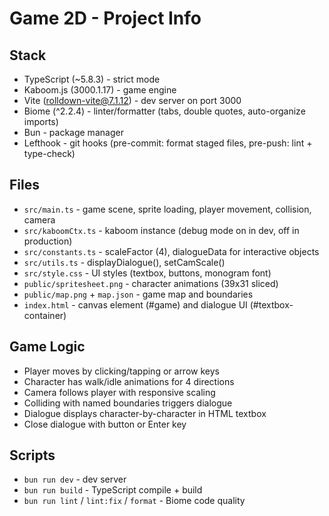 # Game 2D - Project Info

## Stack
- TypeScript (~5.8.3) - strict mode
- Kaboom.js (3000.1.17) - game engine
- Vite (rolldown-vite@7.1.12) - dev server on port 3000
- Biome (^2.2.4) - linter/formatter (tabs, double quotes, auto-organize imports)
- Bun - package manager
- Lefthook - git hooks (pre-commit: format staged files, pre-push: lint + type-check)

## Files
- `src/main.ts` - game scene, sprite loading, player movement, collision, camera
- `src/kaboomCtx.ts` - kaboom instance (debug mode on in dev, off in production)
- `src/constants.ts` - scaleFactor (4), dialogueData for interactive objects
- `src/utils.ts` - displayDialogue(), setCamScale()
- `src/style.css` - UI styles (textbox, buttons, monogram font)
- `public/spritesheet.png` - character animations (39x31 sliced)
- `public/map.png` + `map.json` - game map and boundaries
- `index.html` - canvas element (#game) and dialogue UI (#textbox-container)

## Game Logic
- Player moves by clicking/tapping or arrow keys
- Character has walk/idle animations for 4 directions
- Camera follows player with responsive scaling
- Colliding with named boundaries triggers dialogue
- Dialogue displays character-by-character in HTML textbox
- Close dialogue with button or Enter key

## Scripts
- `bun run dev` - dev server
- `bun run build` - TypeScript compile + build
- `bun run lint` / `lint:fix` / `format` - Biome code quality
